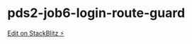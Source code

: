 # pds2-job6-login-route-guard

[Edit on StackBlitz ⚡️](https://stackblitz.com/edit/pds2-job6-login-route-guard)
